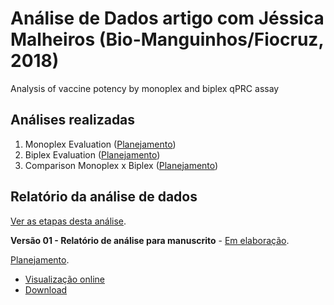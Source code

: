 # Análise de Dados artigo com Jéssica Malheiros (Bio-Manguinhos/Fiocruz, 2018)

Analysis of vaccine potency by monoplex and biplex qPRC assay

## Análises realizadas

1. Monoplex Evaluation ([Planejamento][proj-monoplex])
2. Biplex Evaluation ([Planejamento][proj-biplex])
3. Comparison Monoplex x Biplex ([Planejamento][proj-monobi-comp])

[proj-monoplex]: https://github.com/philsf-biostat/analise_dados_JM_2018a/projects/2
[proj-biplex]: https://github.com/philsf-biostat/analise_dados_JM_2018a/projects/3
[proj-monobi-comp]: https://github.com/philsf-biostat/analise_dados_JM_2018a/projects/4

## Relatório da análise de dados

[Ver as etapas desta análise][releases].

**Versão 01 - Relatório de análise para manuscrito** - [Em elaboração][milestone-prequal].

[Planejamento][v01-project].

- [Visualização online][reportviz-v01]
- [Download][pdf-v01]

<!-- **Versão 02 - Defesa** - [Em elaboração][milestone-posqual]. -->

<!-- [Planejamento][v02-project]. -->

<!-- - [Visualização online][reportviz-v02] -->
<!-- - Download -->

[releases]: https://github.com/philsf-biostat/analise_dados_JM_2018a/releases/
[milestone-prequal]: https://github.com/philsf-biostat/analise_dados_JM_2018a/milestone/1
[reportviz-v01]: report/analise_dados_JM_2018a-v01.md
[pdf-v01]: report/analise_dados_JM_2018a-v01.pdf?raw=true
[v01-project]: https://github.com/philsf-biostat/analise_dados_JM_2018a/projects/5

<!-- [milestone-posqual]: https://github.com/philsf-biostat/analise_dados_JM_2018a/milestone/xxx -->
<!-- [reportviz-v02]: report/analise_dados_JM_2018a-v02.md -->
<!-- [pdf-v02]: report/analise_dados_JM_2018a-v02.pdf?raw=true -->
<!-- [v02-project]: https://github.com/philsf-biostat/analise_dados_JM_2018a/projects/xxx -->
